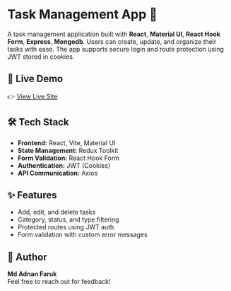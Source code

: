 # Task Management App 📝

A task management application built with **React**, **Material UI**, **React Hook Form**, **Express**, **Mongodb**. Users can create, update, and organize their tasks with ease. The app supports secure login and route protection using JWT stored in cookies.

## 🚀 Live Demo

👉 [View Live Site](https://tasko-softvence-adnan.vercel.app/)

## 🛠 Tech Stack

- **Frontend:** React, Vite, Material UI
- **State Management:** Redux Toolkit
- **Form Validation:** React Hook Form
- **Authentication:** JWT (Cookies)
- **API Communication:** Axios

## ✨ Features

- Add, edit, and delete tasks
- Category, status, and type filtering
- Protected routes using JWT auth
- Form validation with custom error messages


## 🧠 Author

**Md Adnan Faruk**  
Feel free to reach out for feedback!

